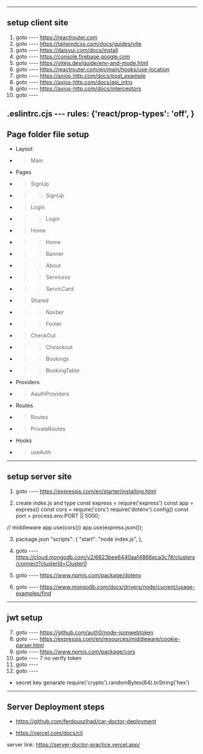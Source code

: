  -----------------
 setup client site
 -----------------

1. goto ---- https://reactrouter.com
2. goto ---- https://tailwindcss.com/docs/guides/vite
3. goto ---- https://daisyui.com/docs/install
4. goto ---- https://console.firebase.google.com
5. goto ---- https://vitejs.dev/guide/env-and-mode.html
6. goto ---- https://reactrouter.com/en/main/hooks/use-location
7. goto ---- https://axios-http.com/docs/post_example
8. goto ---- https://axios-http.com/docs/api_intro
8. goto ---- https://axios-http.com/docs/interceptors
8. goto ---- 


.eslintrc.cjs ---  rules: {'react/prop-types': 'off', }
 -----------------
 Page folder file setup
 -----------------
* Layout
*  >Main
* Pages
*  >SignUp
*   >>SignUp
*  >Login
*   >>Login
*  >Home
*   >>Home
*   >>Banner
*   >>About
*   >>Servicess
*   >>ServicCard
*  >Shared
*   >>Navber
*   >>Footer
*  >CheckOut
*   >>Cheackout
*   >>Bookings
*   >>BookingTable
* Providers
*  >AauthProviders
* Routes
*  >Routes
*  >PrivateRoutes
* Hooks
*  >useAuth







 -----------------
 setup server site
 -----------------

1. goto ---- https://expressjs.com/en/starter/installing.html

2. create index.js and type
const express = require('express')
const app = express()
const cors = require('cors')
require('dotenv').config()
const port = process.env.PORT || 5000;

// middleware
app.use(cors())
app.use(express.json());

3. package.json
"scripts": {
    "start": "node index.js",
  },

4. goto ---- https://cloud.mongodb.com/v2/6623bee6440aa14866eca3c7#/clusters/connect?clusterId=Cluster0
5. goto ---- https://www.npmjs.com/package/dotenv
6. goto ---- https://www.mongodb.com/docs/drivers/node/current/usage-examples/find


 -----------------
 jwt setup
 -----------------
7. goto ---- https://github.com/auth0/node-jsonwebtoken
8. goto ---- https://expressjs.com/en/resources/middleware/cookie-parser.html
9. goto ---- https://www.npmjs.com/package/cors
10. goto ---- 7 no verify token
11. goto ---- 
12. goto ---- 



* secret key genarate
require('crypto').randomBytes(64).toString('hex')



 -------------------
 Server Deployment steps
 --------------------------

*  https://github.com/ferdouszihad/car-doctor-deployment

* https://vercel.com/docs/cli

server link:
https://server-doctor-practice.vercel.app/
